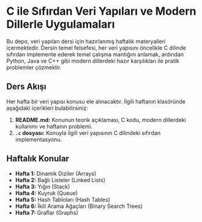 # C ile Sıfırdan Veri Yapıları ve Modern Dillerle Uygulamaları

Bu depo, veri yapıları dersi için hazırlanmış haftalık materyalleri içermektedir. Dersin temel felsefesi, her veri yapısını öncelikle C dilinde sıfırdan implemente ederek temel çalışma mantığını anlamak, ardından Python, Java ve C++ gibi modern dillerdeki hazır karşılıkları ile pratik problemler çözmektir.

## Ders Akışı

Her hafta bir veri yapısı konusu ele alınacaktır. İlgili haftanın klasöründe aşağıdaki içerikleri bulabilirsiniz:

1.  **README.md:** Konunun teorik açıklaması, C kodu, modern dillerdeki kullanımı ve haftanın problemi.
2.  **`.c` dosyası:** Konuyla ilgili veri yapısının C dilindeki sıfırdan implementasyonu.

## Haftalık Konular

-   **Hafta 1:** Dinamik Diziler (Arrays)
-   **Hafta 2:** Bağlı Listeler (Linked Lists)
-   **Hafta 3:** Yığın (Stack)
-   **Hafta 4:** Kuyruk (Queue)
-   **Hafta 5:** Hash Tabloları (Hash Tables)
-   **Hafta 6:** İkili Arama Ağaçları (Binary Search Trees)
-   **Hafta 7:** Graflar (Graphs)